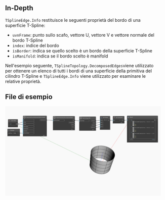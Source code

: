 ## In-Depth
`TSplineEdge.Info` restituisce le seguenti proprietà del bordo di una superficie T-Spline:
- `uvnFrame`: punto sullo scafo, vettore U, vettore V e vettore normale del bordo T-Spline
- `index`: indice del bordo
- `isBorder`: indica se quello scelto è un bordo della superficie T-Spline
- `isManifold`: indica se il bordo scelto è manifold

Nell'esempio seguente, `TSplineTopology.DecomposedEdges`viene utilizzato per ottenere un elenco di tutti i bordi di una superficie della primitiva del cilindro T-Spline e `TSplineEdge.Info` viene utilizzato per esaminare le relative proprietà.


## File di esempio

![Example](./Autodesk.DesignScript.Geometry.TSpline.TSplineEdge.Info_img.jpg)
